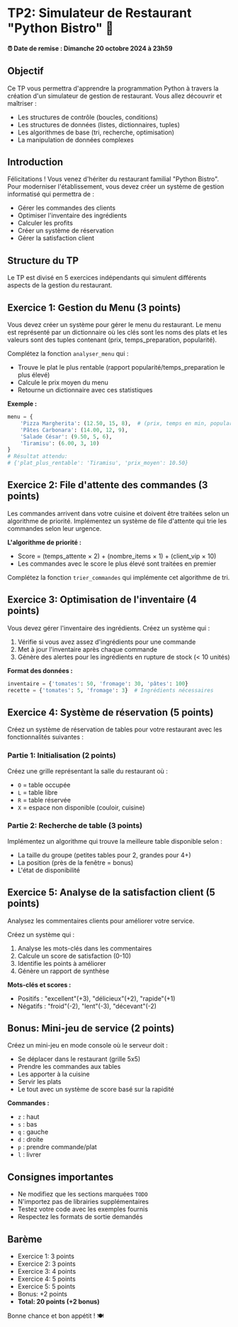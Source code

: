 # TP2: Simulateur de Restaurant "Python Bistro" 🍳

#### :alarm_clock: Date de remise : Dimanche 20 octobre 2024 à 23h59

## Objectif
Ce TP vous permettra d'apprendre la programmation Python à travers la création d'un simulateur de gestion de restaurant. Vous allez découvrir et maîtriser :
- Les structures de contrôle (boucles, conditions)
- Les structures de données (listes, dictionnaires, tuples)
- Les algorithmes de base (tri, recherche, optimisation)
- La manipulation de données complexes

## Introduction
Félicitations ! Vous venez d'hériter du restaurant familial "Python Bistro". Pour moderniser l'établissement, vous devez créer un système de gestion informatisé qui permettra de :
- Gérer les commandes des clients
- Optimiser l'inventaire des ingrédients
- Calculer les profits
- Créer un système de réservation
- Gérer la satisfaction client

## Structure du TP
Le TP est divisé en 5 exercices indépendants qui simulent différents aspects de la gestion du restaurant.

## Exercice 1: Gestion du Menu (3 points)
Vous devez créer un système pour gérer le menu du restaurant. Le menu est représenté par un dictionnaire où les clés sont les noms des plats et les valeurs sont des tuples contenant (prix, temps_preparation, popularité).

Complétez la fonction `analyser_menu` qui :
- Trouve le plat le plus rentable (rapport popularité/temps_preparation le plus élevé)
- Calcule le prix moyen du menu
- Retourne un dictionnaire avec ces statistiques

**Exemple :**
```python
menu = {
    'Pizza Margherita': (12.50, 15, 8),  # (prix, temps en min, popularité sur 10)
    'Pâtes Carbonara': (14.00, 12, 9),
    'Salade César': (9.50, 5, 6),
    'Tiramisu': (6.00, 3, 10)
}
# Résultat attendu:
# {'plat_plus_rentable': 'Tiramisu', 'prix_moyen': 10.50}
```

## Exercice 2: File d'attente des commandes (3 points)
Les commandes arrivent dans votre cuisine et doivent être traitées selon un algorithme de priorité. Implémentez un système de file d'attente qui trie les commandes selon leur urgence.

**L'algorithme de priorité :**
- Score = (temps_attente × 2) + (nombre_items × 1) + (client_vip × 10)
- Les commandes avec le score le plus élevé sont traitées en premier

Complétez la fonction `trier_commandes` qui implémente cet algorithme de tri.

## Exercice 3: Optimisation de l'inventaire (4 points)
Vous devez gérer l'inventaire des ingrédients. Créez un système qui :
1. Vérifie si vous avez assez d'ingrédients pour une commande
2. Met à jour l'inventaire après chaque commande
3. Génère des alertes pour les ingrédients en rupture de stock (< 10 unités)

**Format des données :**
```python
inventaire = {'tomates': 50, 'fromage': 30, 'pâtes': 100}
recette = {'tomates': 5, 'fromage': 3}  # Ingrédients nécessaires
```

## Exercice 4: Système de réservation (5 points)
Créez un système de réservation de tables pour votre restaurant avec les fonctionnalités suivantes :

### Partie 1: Initialisation (2 points)
Créez une grille représentant la salle du restaurant où :
- `O` = table occupée
- `L` = table libre  
- `R` = table réservée
- `X` = espace non disponible (couloir, cuisine)

### Partie 2: Recherche de table (3 points)
Implémentez un algorithme qui trouve la meilleure table disponible selon :
- La taille du groupe (petites tables pour 2, grandes pour 4+)
- La position (près de la fenêtre = bonus)
- L'état de disponibilité

## Exercice 5: Analyse de la satisfaction client (5 points)
Analysez les commentaires clients pour améliorer votre service. 

Créez un système qui :
1. Analyse les mots-clés dans les commentaires
2. Calcule un score de satisfaction (0-10)
3. Identifie les points à améliorer
4. Génère un rapport de synthèse

**Mots-clés et scores :**
- Positifs : "excellent"(+3), "délicieux"(+2), "rapide"(+1)
- Négatifs : "froid"(-2), "lent"(-3), "décevant"(-2)

## Bonus: Mini-jeu de service (2 points)
Créez un mini-jeu en mode console où le serveur doit :
- Se déplacer dans le restaurant (grille 5x5)
- Prendre les commandes aux tables
- Les apporter à la cuisine
- Servir les plats
- Le tout avec un système de score basé sur la rapidité

**Commandes :**
- `z` : haut
- `s` : bas
- `q` : gauche  
- `d` : droite
- `p` : prendre commande/plat
- `l` : livrer

## Consignes importantes
- Ne modifiez que les sections marquées `TODO`
- N'importez pas de librairies supplémentaires
- Testez votre code avec les exemples fournis
- Respectez les formats de sortie demandés

## Barème
- Exercice 1: 3 points
- Exercice 2: 3 points  
- Exercice 3: 4 points
- Exercice 4: 5 points
- Exercice 5: 5 points
- Bonus: +2 points
- **Total: 20 points (+2 bonus)**

Bonne chance et bon appétit ! 🍽️